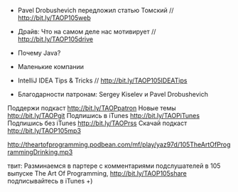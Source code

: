 
+ Pavel Drobushevich передложил статью Томский // http://bit.ly/TAOP105web
+ Драйв: Что на самом деле нас мотивирует // http://bit.ly/TAOP105drive
+ Почему Java?
+ Маленькие компании
+ IntelliJ IDEA Tips & Tricks // http://bit.ly/TAOP105IDEATips

+ Благодарности патронам: Sergey Kiselev и Pavel Drobushevich

Поддержи подкаст http://bit.ly/TAOPpatron
Новые темы http://bit.ly/TAOPgit
Подпишись в iTunes http://bit.ly/TAOPiTunes
Подпишись без iTunes http://bit.ly/TAOPrss
Скачай подкаст http://bit.ly/TAOP105mp3


http://theartofprogramming.podbean.com/mf/play/yaz97d/105TheArtOfProgrammingDrinking.mp3

твит: 
Разминаемся в партере с комментариями подслушателей в 105 выпуске The Art Of Programming, http://bit.ly/TAOP105share подписывайтесь в iTunes +)